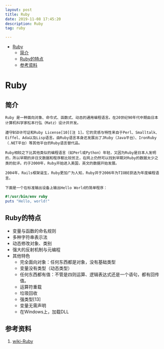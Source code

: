 ```yaml
---
layout: post
title: Ruby
date: 2019-11-08 17:45:20
description: Ruby
tag: ruby

---
```



- [Ruby](#ruby)
  - [简介](#简介)
  - [Ruby的特点](#ruby的特点)
  - [参考资料](#参考资料)

# Ruby

## 简介

    Ruby 是一种面向对象、命令式、函数式、动态的通用编程语言。在20世纪90年代中期由日本计算机科学家松本行弘（Matz）设计并开发。

    遵守BSD许可证和Ruby License[10][注 1]。它的灵感与特性来自于Perl、Smalltalk、Eiffel、Ada以及Lisp语言。由Ruby语言本身还发展出了JRuby（Java平台）、IronRuby（.NET平台）等其他平台的Ruby语言替代品。

    Ruby相较之下比其他类似的编程语言（如Perl或Python）年轻，又因为Ruby是日本人发明的，所以早期的非日文数据和程序都比较贫乏，在网上仍然可以找到早期对Ruby的数据太少之类的批评。约于2000年，Ruby开始进入美国，英文的数据开始发展。

    2004年，Rails框架诞生，Ruby更加广为人知，Ruby并于2006年为TIOBE获选为年度编程语言。

    下面是一个在标准输出设备上输出Hello World的简单程序：

```ruby
#!/usr/bin/env ruby
puts "Hello, world!"
```

## Ruby的特点

- 变量与函数的命名规则
- 多种字符串表示法
- 动态修改对象、类别
- 强大的反射机制与元编程
- 其他特色
  - 完全面向对象：任何东西都是对象，没有基础类型
  - 变量没有类型（动态类型）
  - 任何东西都有值：不管是四则运算、逻辑表达式还是一个语句，都有回传值。
  - 运算符重载
  - 垃圾回收
  - 强类型[13]
  - 变量无需声明
  - 在Windows上，加载DLL

## 参考资料

1. [wiki-Ruby](https://zh.wikipedia.org/wiki/Ruby)